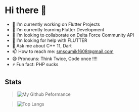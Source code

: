 # Hi there 👋

<!--
**Procoder16/Procoder16** is a ✨ _special_ ✨ repository because its `README.md` (this file) appears on your GitHub profile.


Here are some ideas to get you started:
-->

- 🔭 I’m currently working on Flutter Projects
- 🌱 I’m currently learning Flutter Development
- 👯 I’m looking to collaborate on Delta Force Community API 
- 🤔 I’m looking for help with FLUTTER
- 💬 Ask me about C++ 11, Dart
- 📫 How to reach me: smsoumik1608@gmail.com
- 😄 Pronouns: Think Twice, Code once !!!!
- ⚡ Fun fact: PHP sucks

##  Stats

>![My Github Peformance](https://github-readme-stats.vercel.app/api?username=Procoder16&show_icons=true&theme=dracula&count_private=true)

>![Top Langs](https://github-readme-stats.vercel.app/api/top-langs/?username=Procoder16&layout=compact)
